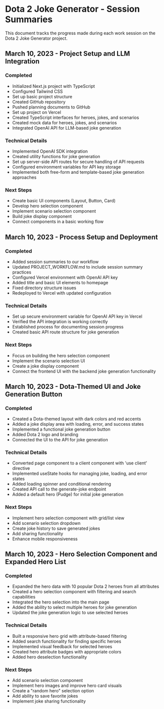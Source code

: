 # Dota 2 Joke Generator - Session Summaries

This document tracks the progress made during each work session on the Dota 2 Joke Generator project.

## March 10, 2023 - Project Setup and LLM Integration

### Completed
- Initialized Next.js project with TypeScript
- Configured Tailwind CSS
- Set up basic project structure
- Created GitHub repository
- Pushed planning documents to GitHub
- Set up project on Vercel
- Created TypeScript interfaces for heroes, jokes, and scenarios
- Created mock data for heroes, jokes, and scenarios
- Integrated OpenAI API for LLM-based joke generation

### Technical Details
- Implemented OpenAI SDK integration
- Created utility functions for joke generation
- Set up server-side API routes for secure handling of API requests
- Configured environment variables for API key storage
- Implemented both free-form and template-based joke generation approaches

### Next Steps
- Create basic UI components (Layout, Button, Card)
- Develop hero selection component
- Implement scenario selection component
- Build joke display component
- Connect components in a basic working flow

## March 10, 2023 - Process Setup and Deployment

### Completed
- Added session summaries to our workflow
- Updated PROJECT_WORKFLOW.md to include session summary practices
- Configured Vercel environment with OpenAI API key
- Added title and basic UI elements to homepage
- Fixed directory structure issues
- Redeployed to Vercel with updated configuration

### Technical Details
- Set up secure environment variable for OpenAI API key in Vercel
- Verified the API integration is working correctly
- Established process for documenting session progress
- Created basic API route structure for joke generation

### Next Steps
- Focus on building the hero selection component
- Implement the scenario selection UI
- Create a joke display component
- Connect the frontend UI with the backend joke generation functionality

## March 10, 2023 - Dota-Themed UI and Joke Generation Button

### Completed
- Created a Dota-themed layout with dark colors and red accents
- Added a joke display area with loading, error, and success states
- Implemented a functional joke generation button
- Added Dota 2 logo and branding
- Connected the UI to the API for joke generation

### Technical Details
- Converted page component to a client component with 'use client' directive
- Implemented useState hooks for managing joke, loading, and error states
- Added loading spinner and conditional rendering
- Created API call to the generate-joke endpoint
- Added a default hero (Pudge) for initial joke generation

### Next Steps
- Implement hero selection component with grid/list view
- Add scenario selection dropdown
- Create joke history to save generated jokes
- Add sharing functionality
- Enhance mobile responsiveness

## March 10, 2023 - Hero Selection Component and Expanded Hero List

### Completed
- Expanded the hero data with 10 popular Dota 2 heroes from all attributes
- Created a hero selection component with filtering and search capabilities
- Integrated the hero selection into the main page
- Added the ability to select multiple heroes for joke generation
- Updated the joke generation logic to use selected heroes

### Technical Details
- Built a responsive hero grid with attribute-based filtering
- Added search functionality for finding specific heroes
- Implemented visual feedback for selected heroes
- Created hero attribute badges with appropriate colors
- Added hero deselection functionality

### Next Steps
- Add scenario selection component
- Implement hero images and improve hero card visuals
- Create a "random hero" selection option
- Add ability to save favorite jokes
- Implement joke sharing functionality 